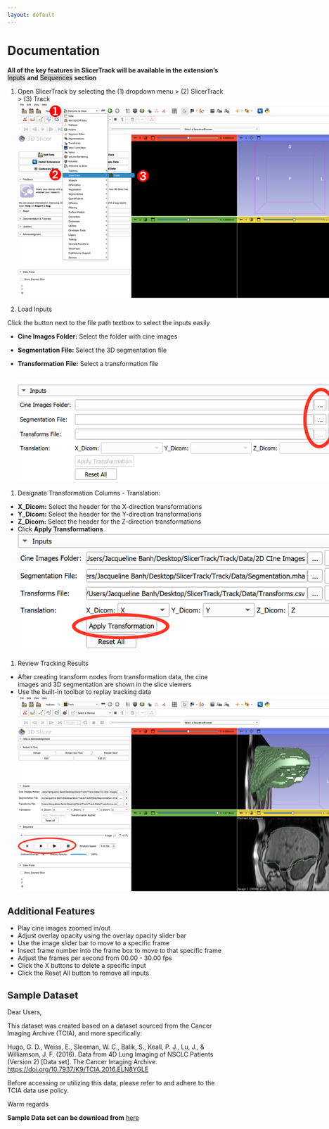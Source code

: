 ```yaml
---
layout: default
---
```


# Documentation

**All of the key features in SlicerTrack will be available in the extension’s** <mark style="background-color: lightgray">Inputs</mark> **and** <mark style="background-color: lightgray">Sequences</mark> **section**

1. Open SlicerTrack by selecting the (1) dropdown menu > (2) SlicerTrack > (3) Track
   <br>
   <img src='resources/screenshots/ST_Document1.png' style='max-width: 739px;'/>
   <br>

1. Load Inputs

Click the button next to the file path textbox to select the inputs easily

- **Cine Images Folder:** Select the folder with cine images
- **Segmentation File:** Select the 3D segmentation file
- **Transformation File:** Select a transformation file

    <br>
        <img src='resources/screenshots/ST_Document2.png' style='max-width: 739px;'/>
    <br>

1. Designate Transformation Columns - Translation:

- **X_Dicom:** Select the header for the X-direction transformations
- **Y_Dicom:** Select the header for the Y-direction transformations
- **Z_Dicom:** Select the header for the Z-direction transformations
- Click **Apply Transformations**
  <br>
  <img src='resources/screenshots/ST_Document3.png' style='max-width: 739px;'/>
  <br>

1. Review Tracking Results

- After creating transform nodes from transformation data, the cine images and 3D segmentation are shown in the slice viewers
- Use the built-in toolbar to replay tracking data
   <br>
   <img src='resources/screenshots/ST_Document5.png' style='max-width: 739px;'/>
   <br>

## Additional Features

- Play cine images zoomed in/out
- Adjust overlay opacity using the overlay opacity slider bar
- Use the image slider bar to move to a specific frame
- Insect frame number into the frame box to move to that specific frame
- Adjust the frames per second from 00.00 - 30.00 fps
- Click the X buttons to delete a specific input
- Click the Reset All button to remove all inputs

## Sample Dataset

Dear Users,

This dataset was created based on a dataset sourced from the Cancer Imaging Archive (TCIA), and more specifically:

Hugo, G. D., Weiss, E., Sleeman, W. C., Balik, S., Keall, P. J., Lu, J., & Williamson, J. F. (2016). Data from 4D Lung Imaging of NSCLC Patients (Version 2) [Data set]. The Cancer Imaging Archive. https://doi.org/10.7937/K9/TCIA.2016.ELN8YGLE

Before accessing or utilizing this data, please refer to and adhere to the TCIA data use policy.

Warm regards

**Sample Data set can be download from** [here](https://drive.google.com/drive/folders/1qJj53YfGM4Q7atsI-XZyySvR-F98ENXA?usp=sharing)
